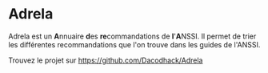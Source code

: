 # Adrela

Adrela est un **A**nnuaire **d**es **re**commandations de **l**'**A**NSSI. Il permet de trier les différentes recommandations que l'on trouve dans les guides de l'ANSSI.

Trouvez le projet sur https://github.com/Dacodhack/Adrela